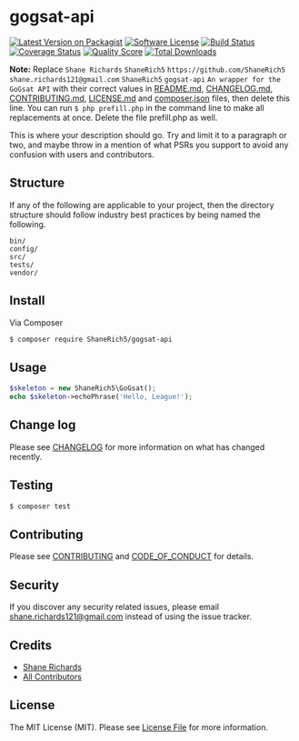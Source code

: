 # gogsat-api

[![Latest Version on Packagist][ico-version]][link-packagist]
[![Software License][ico-license]](LICENSE.md)
[![Build Status][ico-travis]][link-travis]
[![Coverage Status][ico-scrutinizer]][link-scrutinizer]
[![Quality Score][ico-code-quality]][link-code-quality]
[![Total Downloads][ico-downloads]][link-downloads]

**Note:** Replace ```Shane Richards``` ```ShaneRich5``` ```https://github.com/ShaneRich5``` ```shane.richards121@gmail.com``` ```ShaneRich5``` ```gogsat-api``` ```An wrapper for the GoGsat API``` with their correct values in [README.md](README.md), [CHANGELOG.md](CHANGELOG.md), [CONTRIBUTING.md](CONTRIBUTING.md), [LICENSE.md](LICENSE.md) and [composer.json](composer.json) files, then delete this line. You can run `$ php prefill.php` in the command line to make all replacements at once. Delete the file prefill.php as well.

This is where your description should go. Try and limit it to a paragraph or two, and maybe throw in a mention of what
PSRs you support to avoid any confusion with users and contributors.

## Structure

If any of the following are applicable to your project, then the directory structure should follow industry best practices by being named the following.

```
bin/
config/
src/
tests/
vendor/
```


## Install

Via Composer

``` bash
$ composer require ShaneRich5/gogsat-api
```

## Usage

``` php
$skeleton = new ShaneRich5\GoGsat();
echo $skeleton->echoPhrase('Hello, League!');
```

## Change log

Please see [CHANGELOG](CHANGELOG.md) for more information on what has changed recently.

## Testing

``` bash
$ composer test
```

## Contributing

Please see [CONTRIBUTING](CONTRIBUTING.md) and [CODE_OF_CONDUCT](CODE_OF_CONDUCT.md) for details.

## Security

If you discover any security related issues, please email shane.richards121@gmail.com instead of using the issue tracker.

## Credits

- [Shane Richards][link-author]
- [All Contributors][link-contributors]

## License

The MIT License (MIT). Please see [License File](LICENSE.md) for more information.

[ico-version]: https://img.shields.io/packagist/v/ShaneRich5/gogsat-api.svg?style=flat-square
[ico-license]: https://img.shields.io/badge/license-MIT-brightgreen.svg?style=flat-square
[ico-travis]: https://img.shields.io/travis/ShaneRich5/gogsat-api/master.svg?style=flat-square
[ico-scrutinizer]: https://img.shields.io/scrutinizer/coverage/g/ShaneRich5/gogsat-api.svg?style=flat-square
[ico-code-quality]: https://img.shields.io/scrutinizer/g/ShaneRich5/gogsat-api.svg?style=flat-square
[ico-downloads]: https://img.shields.io/packagist/dt/ShaneRich5/gogsat-api.svg?style=flat-square

[link-packagist]: https://packagist.org/packages/ShaneRich5/gogsat-api
[link-travis]: https://travis-ci.org/ShaneRich5/gogsat-api
[link-scrutinizer]: https://scrutinizer-ci.com/g/ShaneRich5/gogsat-api/code-structure
[link-code-quality]: https://scrutinizer-ci.com/g/ShaneRich5/gogsat-api
[link-downloads]: https://packagist.org/packages/ShaneRich5/gogsat-api
[link-author]: https://github.com/ShaneRich5
[link-contributors]: ../../contributors
